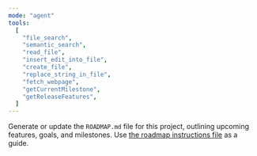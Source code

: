 ```yaml
---
mode: "agent"
tools:
  [
    "file_search",
    "semantic_search",
    "read_file",
    "insert_edit_into_file",
    "create_file",
    "replace_string_in_file",
    "fetch_webpage",
    "getCurrentMilestone",
    "getReleaseFeatures",
  ]
---
```


Generate or update the `ROADMAP.md` file for this project, outlining upcoming features, goals, and milestones. Use [the roadmap instructions file](../instructions/ROADMAP.instructions.md) as a guide.
